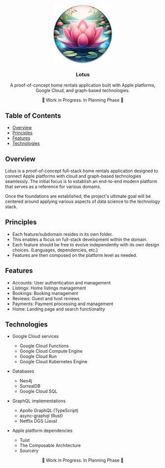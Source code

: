 <p align="center">
  <img src="Assets/Lotus.png" width="192" />
  <br />
  <h3 align="center">Lotus</h3>
  <p align="center">A proof-of-concept home rentals application built with Apple platforms, Google Cloud, and graph-based technologies.</p>
  <p align="center">🚧 Work in Progress. In Planning Phase 🚧</p>
</p>

## Table of Contents

- [Overview](#overview)
- [Principles](#principles)
- [Features](#features)
- [Technologies](#technologies)

## Overview

Lotus is a proof-of-concept full-stack home rentals application designed to connect Apple platforms with cloud and graph-based technologies seamlessly. The initial focus is to establish an end-to-end modern platform that serves as a reference for various domains.

Once the foundations are established, the project's ultimate goal will be centered around applying various aspects of data science to the technology stack.

## Principles

- Each feature/subdomain resides in its own folder.
- This enables a focus on full-stack development within the domain.
- Each feature should be free to evolve independently with its own design choices. (Languages, dependencies, etc.)
- Features are then composed on the platform level as needed.

## Features

- Accounts: User authentication and management
- Listings: Home listings management
- Bookings: Booking management
- Reviews: Guest and host reviews
- Payments: Payment processing and management
- Home: Landing page and search functionality

## Technologies

- Google Cloud services
    - Google Cloud Functions
    - Google Cloud Compute Engine
    - Google Cloud Run
    - Google Cloud Kubernetes Engine

- Databases
    - Neo4j
    - SurrealDB
    - Google Cloud SQL

- GraphQL implementations
    - Apollo GraphQL (TypeScript)
    - async-graphql (Rust)
    - Netflix DGS (Java)

- Apple platform dependencies
    - Tuist
    - The Composable Architecture
    - Sourcery

<p align="center">🚧 Work in Progress. In Planning Phase 🚧</p>

